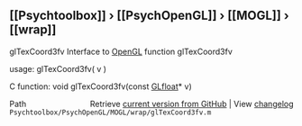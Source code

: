## [[Psychtoolbox]] &#8250; [[PsychOpenGL]] &#8250; [[MOGL]] &#8250; [[wrap]]

glTexCoord3fv  Interface to [OpenGL](OpenGL) function glTexCoord3fv  
  
usage:  glTexCoord3fv( v )  
  
C function:  void glTexCoord3fv(const [GLfloat](GLfloat)\* v)  




<div class="code_header" style="text-align:right;">
  <span style="float:left;">Path&nbsp;&nbsp;</span> <span class="counter">Retrieve <a href=
  "https://raw.github.com/Psychtoolbox-3/Psychtoolbox-3/beta/Psychtoolbox/PsychOpenGL/MOGL/wrap/glTexCoord3fv.m">current version from GitHub</a> | View <a href=
  "https://github.com/Psychtoolbox-3/Psychtoolbox-3/commits/beta/Psychtoolbox/PsychOpenGL/MOGL/wrap/glTexCoord3fv.m">changelog</a></span>
</div>
<div class="code">
  <code>Psychtoolbox/PsychOpenGL/MOGL/wrap/glTexCoord3fv.m</code>
</div>

